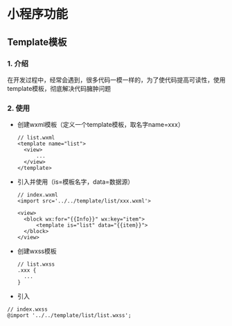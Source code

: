 # 小程序功能

## Template模板

### 1. 介绍

在开发过程中，经常会遇到，很多代码一模一样的，为了使代码提高可读性，使用template模板，彻底解决代码臃肿问题

### 2. 使用

- 创建wxml模板（定义一个template模板，取名字name=xxx）

  ``` wxml
  // list.wxml
  <template name="list">
  	<view>
  		...
  	</view>
  </template>
  ```

- 引入并使用（is=模板名字，data=数据源）

  ``` wxml
  // index.wxml
  <import src='../../template/list/xxx.wxml'>
  
  <view>
  	<block wx:for="{{Info}}" wx:key="item">
  		<template is="list" data="{{item}}">
  	</block>
  </view>
  ```

- 创建wxss模板

  ``` wxss
  // list.wxss
  .xxx {
  	...
  }
  ```

-  引入

  ``` wxss
  // index.wxss
  @import '../../template/list/list.wxss';
  ```

  